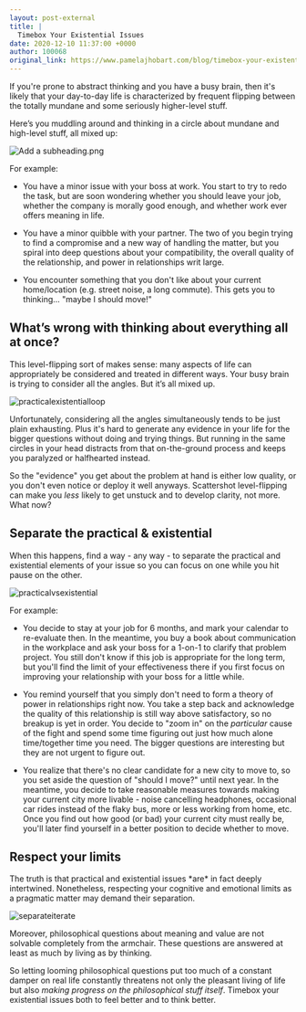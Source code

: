 ```yaml
---
layout: post-external
title: |
  Timebox Your Existential Issues
date: 2020-12-10 11:37:00 +0000
author: 100068
original_link: https://www.pamelajhobart.com/blog/timebox-your-existential-issues
---
```


If you're prone to abstract thinking and you have a busy brain, then it's likely that your day-to-day life is characterized by frequent flipping between the totally mundane and some seriously higher-level stuff.

Here’s you muddling around and thinking in a circle about mundane and high-level stuff, all mixed up:


![Add a subheading.png](https://images.squarespace-cdn.com/content/v1/5cd73a0d348cd959b05d14d1/1607622102579-A69TOR9S25AZAWNVW7XJ/ke17ZwdGBToddI8pDm48kJK4Mm1kch8SFO9ZNkN1NT97gQa3H78H3Y0txjaiv_0fDoOvxcdMmMKkDsyUqMSsMWxHk725yiiHCCLfrh8O1z5QHyNOqBUUEtDDsRWrJLTmN9YSRtfoTLg6dUq-6F17A0FFZK5fArcnK1IqGweyunyWChwIwkIJ_P7MaZif-uMs/Add+a+subheading.png?format=1000w)


For example:

- You have a minor issue with your boss at work. You start to try to redo the task, but are soon wondering whether you should leave your job, whether the company is morally good enough, and whether work ever offers meaning in life.

- You have a minor quibble with your partner. The two of you begin trying to find a compromise and a new way of handling the matter, but you spiral into deep questions about your compatibility, the overall quality of the relationship, and power in relationships writ large.

- You encounter something that you don't like about your current home/location (e.g. street noise, a long commute). This gets you to thinking... "maybe I should move!"

## What’s wrong with thinking about everything all at once? 

This level-flipping sort of makes sense: many aspects of life can appropriately be considered and treated in different ways. Your busy brain is trying to consider all the angles. But it’s all mixed up.


![practicalexistentialloop](https://images.squarespace-cdn.com/content/v1/5cd73a0d348cd959b05d14d1/1607622225232-TUD0P8LPGPCHZTTWD438/ke17ZwdGBToddI8pDm48kJK4Mm1kch8SFO9ZNkN1NT97gQa3H78H3Y0txjaiv_0fDoOvxcdMmMKkDsyUqMSsMWxHk725yiiHCCLfrh8O1z5QHyNOqBUUEtDDsRWrJLTmN9YSRtfoTLg6dUq-6F17A0FFZK5fArcnK1IqGweyunyWChwIwkIJ_P7MaZif-uMs/practicalexistentialloop?format=1000w)


Unfortunately, considering all the angles simultaneously tends to be just plain exhausting. Plus it's hard to generate any evidence in your life for the bigger questions without doing and trying things. But running in the same circles in your head distracts from that on-the-ground process and keeps you paralyzed or halfhearted instead.

So the "evidence" you get about the problem at hand is either low quality, or you don't even notice or deploy it well anyways. Scattershot level-flipping can make you _less_ likely to get unstuck and to develop clarity, not more. What now?

## Separate the practical & existential

When this happens, find a way - any way - to separate the practical and existential elements of your issue so you can focus on one while you hit pause on the other.


![practicalvsexistential](https://images.squarespace-cdn.com/content/v1/5cd73a0d348cd959b05d14d1/1607622271395-A107HXY069V64SBE62SM/ke17ZwdGBToddI8pDm48kJK4Mm1kch8SFO9ZNkN1NT97gQa3H78H3Y0txjaiv_0fDoOvxcdMmMKkDsyUqMSsMWxHk725yiiHCCLfrh8O1z5QHyNOqBUUEtDDsRWrJLTmN9YSRtfoTLg6dUq-6F17A0FFZK5fArcnK1IqGweyunyWChwIwkIJ_P7MaZif-uMs/practicalvsexistential?format=1000w)


For example:

- You decide to stay at your job for 6 months, and mark your calendar to re-evaluate then. In the meantime, you buy a book about communication in the workplace and ask your boss for a 1-on-1 to clarify that problem project. You still don't know if this job is appropriate for the long term, but you'll find the limit of your effectiveness there if you first focus on improving your relationship with your boss for a little while.

- You remind yourself that you simply don't need to form a theory of power in relationships right now. You take a step back and acknowledge the quality of this relationship is still way above satisfactory, so no breakup is yet in order. You decide to "zoom in" on the _particular_ cause of the fight and spend some time figuring out just how much alone time/together time you need. The bigger questions are interesting but they are not urgent to figure out.

- You realize that there's no clear candidate for a new city to move to, so you set aside the question of "should I move?" until next year. In the meantime, you decide to take reasonable measures towards making your current city more livable - noise cancelling headphones, occasional car rides instead of the flaky bus, more or less working from home, etc. Once you find out how good (or bad) your current city must really be, you'll later find yourself in a better position to decide whether to move.

## Respect your limits

The truth is that practical and existential issues \*are\* in fact deeply intertwined. Nonetheless, respecting your cognitive and emotional limits as a pragmatic matter may demand their separation.


![separateiterate](https://images.squarespace-cdn.com/content/v1/5cd73a0d348cd959b05d14d1/1607622566802-O4Y5OO7O795VXJG238YB/ke17ZwdGBToddI8pDm48kMrTOeHdpj_8SL5bgadondYUqsxRUqqbr1mOJYKfIPR7LoDQ9mXPOjoJoqy81S2I8N_N4V1vUb5AoIIIbLZhVYxCRW4BPu10St3TBAUQYVKcTGCko7CwLEtEmNtyGoQOtATVr2lEj7Lx_fP7KGfFTzmAzzAV_iwiU3JE-PblC9Tr/separateiterate?format=1000w)


Moreover, philosophical questions about meaning and value are not solvable completely from the armchair. These questions are answered at least as much by living as by thinking.

So letting looming philosophical questions put too much of a constant damper on real life constantly threatens not only the pleasant living of life but also _making progress on the philosophical stuff itself_. Timebox your existential issues both to feel better and to think better.
